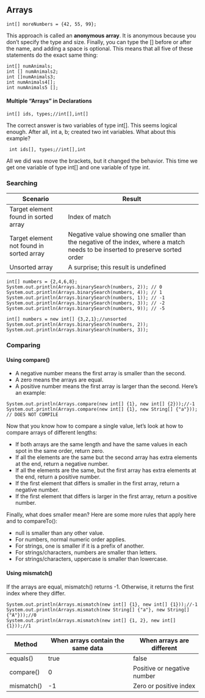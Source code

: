 ## Arrays
```
int[] moreNumbers = {42, 55, 99};
```
This approach is called an **anonymous array**. It is anonymous because you don’t specify 
the type and size.
Finally, you can type the [] before or after the name, and adding a space is optional. This 
means that all five of these statements do the exact same thing:
```
int[] numAnimals;
int [] numAnimals2;
int []numAnimals3;
int numAnimals4[];
int numAnimals5 [];
```
#### Multiple “Arrays” in Declarations
```
int[] ids, types;//int[],int[]
```
The correct answer is two variables of type int[]. This seems logical enough. After all, 
int a, b; created two int variables. What about this example?
```
 int ids[], types;//int[],int
 ```
All we did was move the brackets, but it changed the behavior. This time we get one variable 
of type int[] and one variable of type int. 

### Searching
Scenario | Result
--- | ---
Target element found in sorted array | Index of match
Target element not found in sorted array | Negative value showing one smaller than the negative of the index, where a match needs to be inserted to preserve sorted order
Unsorted array | A surprise; this result is undefined

```
int[] numbers = {2,4,6,8};
System.out.println(Arrays.binarySearch(numbers, 2)); // 0
System.out.println(Arrays.binarySearch(numbers, 4)); // 1
System.out.println(Arrays.binarySearch(numbers, 1)); // -1
System.out.println(Arrays.binarySearch(numbers, 3)); // -2
System.out.println(Arrays.binarySearch(numbers, 9)); // -5
```
```
int[] numbers = new int[] {3,2,1};//unsorted
System.out.println(Arrays.binarySearch(numbers, 2));
System.out.println(Arrays.binarySearch(numbers, 3));
```
### Comparing
#### Using compare()
+ A negative number means the first array is smaller than the second.
+ A zero means the arrays are equal.
+ A positive number means the first array is larger than the second.
Here’s an example:
```
System.out.println(Arrays.compare(new int[] {1}, new int[] {2}));//-1
System.out.println(Arrays.compare(new int[] {1}, new String[] {"a"})); // DOES NOT COMPILE
```
Now that you know how to compare a single value, let’s look at how to compare arrays 
of different lengths:
- If both arrays are the same length and have the same values in each spot in the same 
order, return zero.
- If all the elements are the same but the second array has extra elements at the end, 
return a negative number.
- If all the elements are the same, but the first array has extra elements at the end, return a 
positive number.
- If the first element that differs is smaller in the first array, return a negative number.
- If the first element that differs is larger in the first array, return a positive number.

Finally, what does smaller mean? Here are some more rules that apply here and to 
compareTo():
- null is smaller than any other value.
- For numbers, normal numeric order applies.
- For strings, one is smaller if it is a prefix of another.
- For strings/characters, numbers are smaller than letters.
- For strings/characters, uppercase is smaller than lowercase.

#### Using mismatch()
If the arrays are equal, mismatch() returns -1. Otherwise, it returns the first index where they differ.
```
System.out.println(Arrays.mismatch(new int[] {1}, new int[] {1}));//-1
System.out.println(Arrays.mismatch(new String[] {"a"}, new String[] {"A"}));//0
System.out.println(Arrays.mismatch(new int[] {1, 2}, new int[] {1}));//1
```
Method | When arrays contain the same data | When arrays are different
--- | --- | ---
equals() | true | false
compare() | 0 | Positive or negative number
mismatch() | -1 | Zero or positive index
